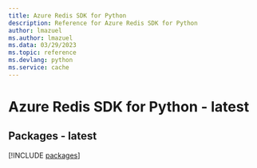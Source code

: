 ```yaml
---
title: Azure Redis SDK for Python
description: Reference for Azure Redis SDK for Python
author: lmazuel
ms.author: lmazuel
ms.data: 03/29/2023
ms.topic: reference
ms.devlang: python
ms.service: cache
---
```

# Azure Redis SDK for Python - latest
## Packages - latest
[!INCLUDE [packages](redis-index.md)]